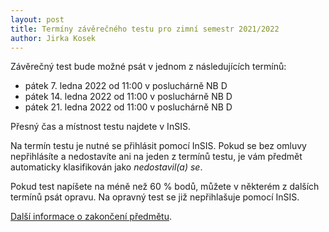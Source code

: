 ```yaml
---
layout: post
title: Termíny závěrečného testu pro zimní semestr 2021/2022
author: Jirka Kosek
---
```


Závěrečný test bude možné psát v jednom z následujících termínů:

* pátek 7. ledna 2022 od 11:00 v posluchárně NB D
* pátek 14. ledna 2022 od 11:00 v posluchárně NB D
* pátek 21. ledna 2022 od 11:00 v posluchárně NB D

Přesný čas a místnost testu najdete v InSIS.

Na termín testu je nutné se přihlásit pomocí InSIS. Pokud se bez omluvy
nepřihlásíte a nedostavíte ani na jeden z termínů testu, je vám
předmět automaticky klasifikován jako *nedostavil(a) se*.

Pokud test napíšete na méně než 60 % bodů, můžete v některém
z dalších termínů psát opravu. Na opravný test se již
nepřihlašuje pomocí InSIS.

[Další informace o zakončení předmětu](/zakonceni/).


